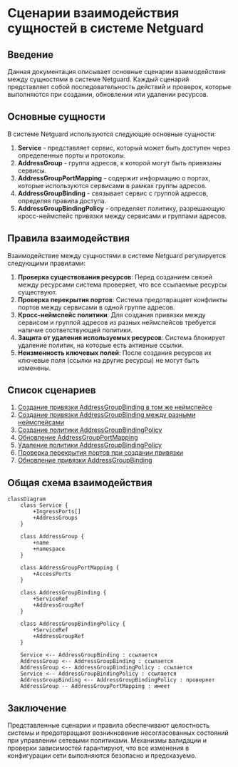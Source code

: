 # Сценарии взаимодействия сущностей в системе Netguard

## Введение

Данная документация описывает основные сценарии взаимодействия между сущностями в системе Netguard. Каждый сценарий представляет собой последовательность действий и проверок, которые выполняются при создании, обновлении или удалении ресурсов.

## Основные сущности

В системе Netguard используются следующие основные сущности:

1. **Service** - представляет сервис, который может быть доступен через определенные порты и протоколы.
2. **AddressGroup** - группа адресов, к которой могут быть привязаны сервисы.
3. **AddressGroupPortMapping** - содержит информацию о портах, которые используются сервисами в рамках группы адресов.
4. **AddressGroupBinding** - связывает сервис с группой адресов, определяя правила доступа.
5. **AddressGroupBindingPolicy** - определяет политику, разрешающую кросс-неймспейс привязки между сервисами и группами адресов.

## Правила взаимодействия

Взаимодействие между сущностями в системе Netguard регулируется следующими правилами:

1. **Проверка существования ресурсов**: Перед созданием связей между ресурсами система проверяет, что все ссылаемые ресурсы существуют.
2. **Проверка перекрытия портов**: Система предотвращает конфликты портов между сервисами в одной группе адресов.
3. **Кросс-неймспейс политики**: Для создания привязки между сервисом и группой адресов из разных неймспейсов требуется наличие соответствующей политики.
4. **Защита от удаления используемых ресурсов**: Система блокирует удаление политик, на которые есть активные ссылки.
5. **Неизменность ключевых полей**: После создания ресурсов их ключевые поля (ссылки на другие ресурсы) не могут быть изменены.

## Список сценариев

1. [Создание привязки AddressGroupBinding в том же неймспейсе](scenarios/scenario_1.md)
2. [Создание привязки AddressGroupBinding между разными неймспейсами](scenarios/scenario_2.md)
3. [Создание политики AddressGroupBindingPolicy](scenarios/scenario_3.md)
4. [Обновление AddressGroupPortMapping](scenarios/scenario_4.md)
5. [Удаление политики AddressGroupBindingPolicy](scenarios/scenario_5.md)
6. [Проверка перекрытия портов при создании привязки](scenarios/scenario_6.md)
7. [Обновление привязки AddressGroupBinding](scenarios/scenario_7.md)

## Общая схема взаимодействия

```mermaid
classDiagram
    class Service {
        +IngressPorts[]
        +AddressGroups
    }

    class AddressGroup {
        +name
        +namespace
    }

    class AddressGroupPortMapping {
        +AccessPorts
    }

    class AddressGroupBinding {
        +ServiceRef
        +AddressGroupRef
    }

    class AddressGroupBindingPolicy {
        +ServiceRef
        +AddressGroupRef
    }

    Service <-- AddressGroupBinding : ссылается
    AddressGroup <-- AddressGroupBinding : ссылается
    AddressGroup <-- AddressGroupBindingPolicy : ссылается
    Service <-- AddressGroupBindingPolicy : ссылается
    AddressGroupBinding <-- AddressGroupBindingPolicy : проверяет
    AddressGroup -- AddressGroupPortMapping : имеет
```

## Заключение

Представленные сценарии и правила обеспечивают целостность системы и предотвращают возникновение несогласованных состояний при управлении сетевыми политиками. Механизмы валидации и проверки зависимостей гарантируют, что все изменения в конфигурации сети выполняются безопасно и предсказуемо.
